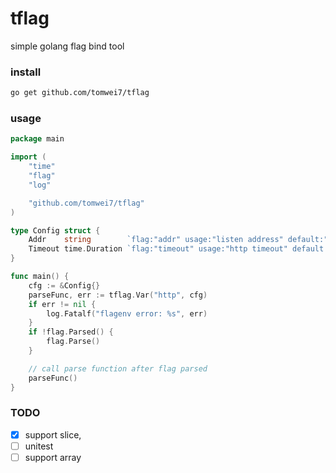 # tflag

simple golang flag bind tool

### install

```bash
go get github.com/tomwei7/tflag
```

### usage

```go
package main

import (
    "time"
    "flag"
    "log"

    "github.com/tomwei7/tflag"
)

type Config struct {
	Addr    string        `flag:"addr" usage:"listen address" default:"127.0.0.1:2233"`
	Timeout time.Duration `flag:"timeout" usage:"http timeout" default:"1s"`
}

func main() {
	cfg := &Config{}
	parseFunc, err := tflag.Var("http", cfg)
	if err != nil {
		log.Fatalf("flagenv error: %s", err)
	}
	if !flag.Parsed() {
		flag.Parse()
	}

	// call parse function after flag parsed
	parseFunc()
}
```

### TODO

- [x] support slice, 
- [ ] unitest
- [ ] support array
